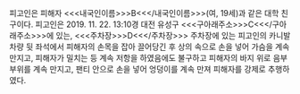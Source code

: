 피고인은 피해자 <<<내국인이름>>>B<<</내국인이름>>>(여, 19세)과 같은 대학 친구이다.
피고인은 2019. 11. 22. 13:10경 대전 유성구 <<<구아래주소>>>C<<</구아래주소>>>에 있는, <<<주차장>>>D<<</주차장>>> 주차장에 있는 피고인의 카니발 차량 뒷 좌석에서 피해자의 손목을 잡아 끌어당긴 후 상의 속으로 손을 넣어 가슴을 계속 만지고, 피해자가 밀치는 등 계속 저항을 하였음에도 불구하고 피해자의 바지 위로 음부 부위를 계속 만지고, 팬티 안으로 손을 넣어 엉덩이를 계속 만져 피해자를 강제로 추행하였다.
